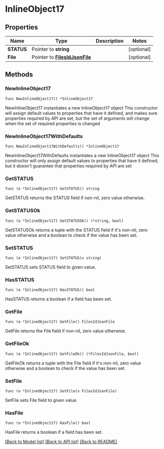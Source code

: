 # InlineObject17

## Properties

Name | Type | Description | Notes
------------ | ------------- | ------------- | -------------
**STATUS** | Pointer to **string** |  | [optional] 
**File** | Pointer to [**FilesIdJsonFile**](_files__id__json_file.md) |  | [optional] 

## Methods

### NewInlineObject17

`func NewInlineObject17() *InlineObject17`

NewInlineObject17 instantiates a new InlineObject17 object
This constructor will assign default values to properties that have it defined,
and makes sure properties required by API are set, but the set of arguments
will change when the set of required properties is changed

### NewInlineObject17WithDefaults

`func NewInlineObject17WithDefaults() *InlineObject17`

NewInlineObject17WithDefaults instantiates a new InlineObject17 object
This constructor will only assign default values to properties that have it defined,
but it doesn't guarantee that properties required by API are set

### GetSTATUS

`func (o *InlineObject17) GetSTATUS() string`

GetSTATUS returns the STATUS field if non-nil, zero value otherwise.

### GetSTATUSOk

`func (o *InlineObject17) GetSTATUSOk() (*string, bool)`

GetSTATUSOk returns a tuple with the STATUS field if it's non-nil, zero value otherwise
and a boolean to check if the value has been set.

### SetSTATUS

`func (o *InlineObject17) SetSTATUS(v string)`

SetSTATUS sets STATUS field to given value.

### HasSTATUS

`func (o *InlineObject17) HasSTATUS() bool`

HasSTATUS returns a boolean if a field has been set.

### GetFile

`func (o *InlineObject17) GetFile() FilesIdJsonFile`

GetFile returns the File field if non-nil, zero value otherwise.

### GetFileOk

`func (o *InlineObject17) GetFileOk() (*FilesIdJsonFile, bool)`

GetFileOk returns a tuple with the File field if it's non-nil, zero value otherwise
and a boolean to check if the value has been set.

### SetFile

`func (o *InlineObject17) SetFile(v FilesIdJsonFile)`

SetFile sets File field to given value.

### HasFile

`func (o *InlineObject17) HasFile() bool`

HasFile returns a boolean if a field has been set.


[[Back to Model list]](../README.md#documentation-for-models) [[Back to API list]](../README.md#documentation-for-api-endpoints) [[Back to README]](../README.md)


